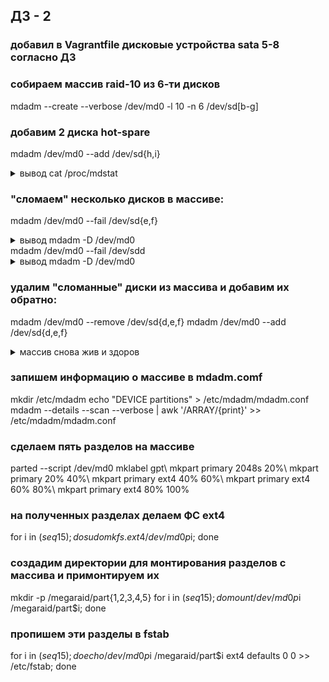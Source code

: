 ## ДЗ - 2
### добавил в Vagrantfile дисковые устройства sata 5-8 согласно ДЗ
### собираем массив raid-10 из 6-ти дисков
mdadm --create --verbose /dev/md0 -l 10 -n 6 /dev/sd[b-g]
### добавим 2 диска hot-spare
mdadm /dev/md0 --add /dev/sd{h,i}
<details>
<summary>вывод cat /proc/mdstat</summary>
<p>
Personalities : [raid10] 
md0 : active raid10 sdi[7](S) sdh[6](S) sdg[5] sdf[4] sde[3] sdd[2] sdc[1] sdb[0]
      301056 blocks super 1.2 512K chunks 2 near-copies [6/6] [UUUUUU]
      
unused devices: <none>
</p>
</details>

### "сломаем" несколько дисков в массиве:
mdadm /dev/md0 --fail /dev/sd{e,f}
<details>
<summary>вывод mdadm -D /dev/md0 </summary>
<p>
/dev/md0:
           Version : 1.2
     Creation Time : Fri Aug 28 13:24:56 2020
        Raid Level : raid10
        Array Size : 301056 (294.00 MiB 308.28 MB)
     Used Dev Size : 100352 (98.00 MiB 102.76 MB)
      Raid Devices : 6
     Total Devices : 8
       Persistence : Superblock is persistent

       Update Time : Sun Aug 30 17:24:26 2020
             State : clean 
    Active Devices : 6
   Working Devices : 6
    Failed Devices : 2
     Spare Devices : 0

            Layout : near=2
        Chunk Size : 512K

Consistency Policy : resync

              Name : otus-task-2:0  (local to host otus-task-2)
              UUID : c54a24d9:f9e7e6bb:6cdfaab3:471d649f
            Events : 54

    Number   Major   Minor   RaidDevice State
       0       8       16        0      active sync set-A   /dev/sdb
       1       8       32        1      active sync set-B   /dev/sdc
       2       8       48        2      active sync set-A   /dev/sdd
       7       8      128        3      active sync set-B   /dev/sdi
       6       8      112        4      active sync set-A   /dev/sdh
       5       8       96        5      active sync set-B   /dev/sdg

       3       8       64        -      faulty   /dev/sde
       4       8       80        -      faulty   /dev/sdf
</p>
</details>
mdadm /dev/md0 --fail /dev/sdd
<details>
<summary>вывод mdadm -D /dev/md0 </summary>
<p>
/dev/md0:
           Version : 1.2
     Creation Time : Fri Aug 28 13:24:56 2020
        Raid Level : raid10
        Array Size : 301056 (294.00 MiB 308.28 MB)
     Used Dev Size : 100352 (98.00 MiB 102.76 MB)
      Raid Devices : 6
     Total Devices : 8
       Persistence : Superblock is persistent

       Update Time : Sun Aug 30 17:24:43 2020
             State : clean, degraded 
    Active Devices : 5
   Working Devices : 5
    Failed Devices : 3
     Spare Devices : 0

            Layout : near=2
        Chunk Size : 512K

Consistency Policy : resync

              Name : otus-task-2:0  (local to host otus-task-2)
              UUID : c54a24d9:f9e7e6bb:6cdfaab3:471d649f
            Events : 56

    Number   Major   Minor   RaidDevice State
       0       8       16        0      active sync set-A   /dev/sdb
       1       8       32        1      active sync set-B   /dev/sdc
       -       0        0        2      removed
       7       8      128        3      active sync set-B   /dev/sdi
       6       8      112        4      active sync set-A   /dev/sdh
       5       8       96        5      active sync set-B   /dev/sdg

       2       8       48        -      faulty   /dev/sdd
       3       8       64        -      faulty   /dev/sde
       4       8       80        -      faulty   /dev/sdf
</p>
</details>

### удалим "сломанные" диски из массива и добавим их обратно:
mdadm /dev/md0 --remove /dev/sd{d,e,f}
mdadm /dev/md0 --add /dev/sd{d,e,f}

<details>
<summary>массив снова жив и здоров</summary>
<p>
/dev/md0:
           Version : 1.2
     Creation Time : Fri Aug 28 13:24:56 2020
        Raid Level : raid10
        Array Size : 301056 (294.00 MiB 308.28 MB)
     Used Dev Size : 100352 (98.00 MiB 102.76 MB)
      Raid Devices : 6
     Total Devices : 8
       Persistence : Superblock is persistent

       Update Time : Sun Aug 30 17:29:23 2020
             State : clean 
    Active Devices : 6
   Working Devices : 8
    Failed Devices : 0
     Spare Devices : 2

            Layout : near=2
        Chunk Size : 512K

Consistency Policy : resync

              Name : otus-task-2:0  (local to host otus-task-2)
              UUID : c54a24d9:f9e7e6bb:6cdfaab3:471d649f
            Events : 78

    Number   Major   Minor   RaidDevice State
       0       8       16        0      active sync set-A   /dev/sdb
       1       8       32        1      active sync set-B   /dev/sdc
      10       8       80        2      active sync set-A   /dev/sdf
       7       8      128        3      active sync set-B   /dev/sdi
       6       8      112        4      active sync set-A   /dev/sdh
       5       8       96        5      active sync set-B   /dev/sdg

       8       8       48        -      spare   /dev/sdd
       9       8       64        -      spare   /dev/sde
</p>
</details>

### запишем информацию о массиве в mdadm.comf
mkdir /etc/mdadm
echo "DEVICE partitions" > /etc/mdadm/mdadm.conf
mdadm --details --scan --verbose | awk '/ARRAY/{print}' >> /etc/mdadm/mdadm.conf
### сделаем пять разделов на массиве
parted --script /dev/md0 mklabel gpt\  mkpart primary 2048s 20%\  mkpart primary 20% 40%\ mkpart primary ext4 40% 60%\ mkpart primary ext4 60% 80%\ mkpart primary ext4 80% 100%
### на полученных разделах делаем ФС ext4
for i in $(seq 1 5); do sudo mkfs.ext4 /dev/md0p$i; done
### создадим директории для монтирования разделов с массива и примонтируем их
mkdir -p /megaraid/part{1,2,3,4,5}
for i in $(seq 1 5); do mount /dev/md0p$i /megaraid/part$i; done
### пропишем эти разделы в fstab
for i in $(seq 1 5); do echo /dev/md0p$i /megaraid/part$i ext4 defaults 0 0 >> /etc/fstab; done
